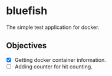
# bluefish
The simple test application for docker.

## Objectives
- [X] Getting docker container information.
- [ ] Adding counter for hit counting. 
